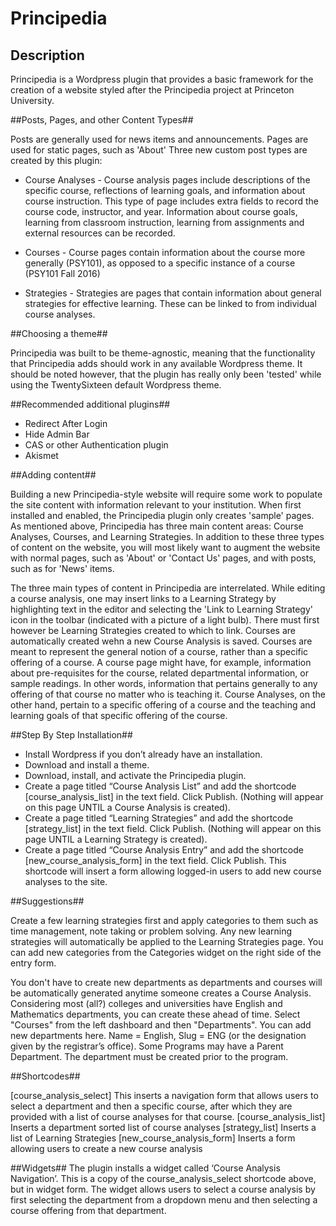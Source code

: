 
# Principedia

## Description

Principedia is a Wordpress plugin that provides a basic framework for the creation of a website styled after the Principedia project at Princeton University.

##Posts, Pages, and other Content Types##


Posts are generally used for news items and announcements. Pages are used for static pages, such as 'About' Three new custom post types are created by this plugin:

* Course Analyses - Course analysis pages include descriptions of the specific course, reflections of learning goals, and information about course instruction. This type of page includes extra fields to record the course code, instructor, and year. Information about course goals, learning from classroom instruction, learning from assignments and external resources can be recorded.

* Courses - Course pages contain information about the course more generally (PSY101), as opposed to a specific instance of a course (PSY101 Fall 2016)

* Strategies - Strategies are pages that contain information about general strategies for effective learning. These can be linked to from individual course analyses.


##Choosing a theme##

Principedia was built to be theme-agnostic, meaning that the functionality that Principedia adds should work in any available Wordpress theme. It should be noted however, that the plugin has really only been 'tested' while using the TwentySixteen default Wordpress theme.

##Recommended additional plugins##

- Redirect After Login
- Hide Admin Bar
- CAS or other Authentication plugin
- Akismet

##Adding content##

Building a new Principedia-style website will require some work to populate the site content with information relevant to your institution. When first installed and enabled, the Principedia plugin only creates 'sample' pages. As mentioned above, Principedia has three main content areas: Course Analyses, Courses, and Learning Strategies. In addition to these three types of content on the website, you will most likely want to augment the website with normal pages, such as 'About' or 'Contact Us' pages, and with posts, such as for 'News' items.

The three main types of content in Principedia are interrelated. While editing a course analysis, one may insert links to a Learning Strategy by highlighting text in the editor and selecting the 'Link to Learning Strategy' icon in the toolbar (indicated with a picture of a light bulb). There must first however be Learning Strategies created to which to link. Courses are automatically created wehn a new Course Analysis is saved. Courses are meant to represent the general notion of a course, rather than a specific offering of a course. A course page might have, for example, information about pre-requisites for the course, related departmental information, or sample readings. In other words, information that pertains generally to any offering of that course no matter who is teaching it. Course Analyses, on the other hand, pertain to a specific offering of a course and the teaching and learning goals of that specific offering of the course.

##Step By Step Installation##

- Install Wordpress if you don’t already have an installation. 
- Download and install a theme.
- Download, install, and activate the Principedia plugin. 
- Create a page titled “Course Analysis List” and add the shortcode [course_analysis_list] in the text field. Click Publish.  (Nothing will appear on this page UNTIL a Course Analysis is created).
- Create a page titled “Learning Strategies” and add the shortcode [strategy_list] in the text field. Click Publish.  (Nothing will appear on this page UNTIL a Learning Strategy is created).
- Create a page titled “Course Analysis Entry” and add the shortcode [new_course_analysis_form] in the text field. Click Publish. This shortcode will insert a form allowing logged-in users to add new course analyses to the site.

##Suggestions##

Create a few learning strategies first and apply categories to them such as time management, note taking or problem solving.  Any new learning strategies will automatically be applied to the Learning Strategies page. You can add new categories from the Categories widget on the right side of the entry form. 

You don't have to create new departments as departments and courses will be automatically generated anytime someone creates a Course Analysis. Considering most (all?) colleges and universities have English and Mathematics departments, you can create these ahead of time. Select "Courses" from the left dashboard and then "Departments". You can add new departments here. Name = English, Slug = ENG (or the designation given by the registrar’s office).  Some Programs may have a Parent Department. The department must be created prior to the program. 

##Shortcodes##

[course_analysis_select] This inserts a navigation form that allows users to select a department and then a specific course, after which they are provided with a list of course analyses for that course.
[course_analysis_list] Inserts a department sorted list of course analyses
[strategy_list] Inserts a list of Learning Strategies
[new_course_analysis_form] Inserts a form allowing users to create a new course analysis

##Widgets##
The plugin installs a widget called ‘Course Analysis Navigation’. This is a copy of the course_analysis_select shortcode above, but in widget form. The widget allows users to select a course analysis by first selecting the department from a dropdown menu and then selecting a course offering from that department.
